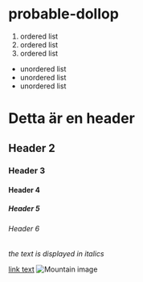 # probable-dollop

1. ordered list
2. ordered list
3. ordered list

* unordered list
* unordered list
* unordered list

# Detta är en header
## Header 2
### Header 3
#### Header 4
##### Header 5
###### Header 6

*the text is displayed in italics*

[link text](http://example.com)
![Mountain image](https://mdg.imgix.net/assets/images/san-juan-mountains.jpg?auto=format&fit=clip&q=40&w=1080)

